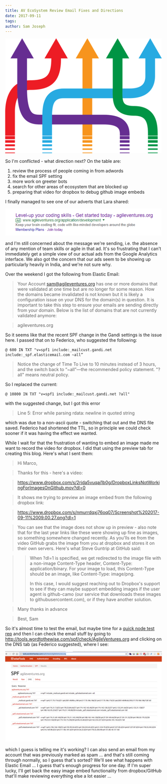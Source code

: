 ```yaml
---
title: AV EcoSystem Review Email Fixes and Directions
date: 2017-09-11
tags: 
author: Sam Joseph
---
```


![directions](../images/directions.png)

So I'm conflicted - what direction next?  On the table are:

1) review the process of people coming in from adwords
2) fix the email SPF setting
3) more work on greeter bots
4) search for other areas of ecosystem that are blocked up
5) preparing that video for dropbox to debug github image embeds

I finally managed to see one of our adverts that Lara shared:

![](../images/Screenshot%202017-09-11%2009.00.27.png)

and I'm still concerned about the message we're sending, i.e. the absence of any mention of team skills or agile in that ad.  It's so frustrating that I can't immediately get a simple view of our actual ads from the Google Analytics interface.  We also got the concern that our ads seem to be showing up particularly heavily in India, and we're not sure why.

Over the weekend I got the following from Elastic Email:

> Your Account sam@agileventures.org has one or more domains that were validated at one time but are no longer for some reason. How the domains became invalidated is not known but it is likely a configuration issue on your DNS for the domain(s) in question. It is important to take this step to ensure your emails are sending directly from your domain. Below is the list of domains that are not currently validated anymore: 

> agileventures.org

So it seems like that the recent SPF change in the Gandi settings is the issue here.  I passed that on to Federico, who suggested the following:

```
@ 600 IN TXT "v=spf1 include:_mailcust.gandi.net include:_spf.elasticemail.com ~all”
```

> Notice the change of Time To Live to 10 minutes instead of 3 hours, and the switch back to “~all”—the recommended policy statement. "?all" means neutral policy.

So I replaced the current:

```
@ 10800 IN TXT "v=spf1 include:_mailcust.gandi.net ?all"
```

with the suggested change, but I got this error

> Line 5: Error while parsing rdata: newline in quoted string

which was due to a non-ascii quote - switching that out and the DNS file saved.  Federico had shortened the TTL, so in principle we could check sooner if it was having the effect we wanted.

While I wait for that the frustration of wanting to embed an image made me want to record the video for dropbox.  I did that using the preview tab for creating this blog.  Here's what I sent them:

> Hi Marco,

> Thanks for this - here's a video:

> https://www.dropbox.com/s/2rjda5vuqaj1b0g/DropboxLinksNotWorkingForImagesOnGithub.mov?dl=0

> It shows me trying to preview an image embed from the following dropbox link:

> https://www.dropbox.com/s/nmurrdqxj76oq07/Screenshot%202017-09-11%2009.00.27.png?dl=1

> You can see that the image does not show up in preview - also note that for the last year links like these were showing up fine as images, so something somewhere changed recently.  As you'lls ee from the video GitHub grabs the image from you at dropbox and stores it on their own servers.  Here's what Steve Guntrip at GitHub said:

> > When ?dl=1 is specified, we get redirected to the image file with a non-image Content-Type header, Content-Type: application/binary. For your image to load, this Content-Type should be an image, like Content-Type: image/png.
> >
> > In this case, I would suggest reaching out to Dropbox's support to see if they can maybe support embedding images if the user agent is github-camo (our service that downloads these images to githubusercontent.com), or if they have another solution.

> Many thanks in advance

> Best, Sam

So it's almost time to test the email, but maybe time for a [quick node test rep](https://gist.github.com/tansaku/c311c996cc1521dceea0c0852849e9ca) and then I can check the email stuff by going to http://tools.wordtothewise.com/spf/check/AgileVentures.org and clicking on the DNS tab (as Federico suggested), where I see:

![](../images/Screenshot%202017-09-11%2009.25.55.png)

which I guess is telling me it's working?  I can also send an email from my account that was previously marked as spam ... and that's still coming through normally, so I guess that's sorted?  We'll see what happens with Elastic Email ... I guess that's enough progress for one day.  If I'm super lucky, I'll get back the easy image embed functionality from dropbox/GitHub that'll make reviewing everything else a lot easier ...



